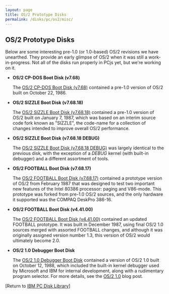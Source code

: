 ```yaml
---
layout: page
title: OS/2 Prototype Disks
permalink: /disks/pc/os2/misc/
---
```


OS/2 Prototype Disks
---

Below are some interesting pre-1.0 (or 1.0-based) OS/2 revisions we have unearthed.  They provide an early glimpse
of OS/2 when it was still a work-in-progress.  Not all of the disks run properly in PCjs yet, but we're working on it.

 * **OS/2 CP-DOS Boot Disk (v7.68)**

	The [OS/2 CP-DOS Boot Disk (v7.68)](/disks/pc/os2/misc/cpdos/86295/) contained a pre-1.0 version of OS/2 built on
	October 22, 1986.

 * **OS/2 SIZZLE Boot Disk (v7.68.18)**

	The [OS/2 SIZZLE Boot Disk (v7.68.18)](/disks/pc/os2/misc/cpdos/87007/) contained a pre-1.0 version of OS/2
	built on January 7, 1987, which was based on an interim source code fork known as "SIZZLE", the code-name for a
	collection of changes intended to improve overall OS/2 performance.

 * **OS/2 SIZZLE Boot Disk (v7.68.18 DEBUG)**

	The [OS/2 SIZZLE Boot Disk (v7.68.18 DEBUG)](/disks/pc/os2/misc/cpdos/87007/debug/) was largely identical to the
	previous disk, with the exception of a *DEBUG* kernel (with built-in debugger) and a different assortment of tools. 

 * **OS/2 FOOTBALL Boot Disk (v7.68.17)**

	The [OS/2 FOOTBALL Boot Disk (v7.68.17)](/disks/pc/os2/misc/football/87058/) contained a prototype version of OS/2
	from February 1987 that was designed to test two important new features of the Intel 80386 processor: paging and V86-mode.
	This prototype was forked from pre-1.0 OS/2 sources, and the only hardware it supported was the COMPAQ DeskPro 386-16.

 * **OS/2 FOOTBALL Boot Disk (v4.41.00)**

	The [OS/2 FOOTBALL Boot Disk (v4.41.00)](/disks/pc/os2/misc/football/87357/) contained an updated FOOTBALL prototype.
	It was built in December 1987, using final OS/2 1.0 sources merged with assorted FOOTBALL changes, and although 
	it was originally assigned version number 1.3, this version of OS/2 would ultimately become 2.0.

 * **OS/2 1.0 Debugger Boot Disk**

	The [OS/2 1.0 Debugger Boot Disk](/disks/pc/os2/misc/1.0/88286/) contained a version of OS/2 1.0 built on
	October 12, 1988, which included the built-in kernel debugger used by Microsoft and IBM for internal development,
	along with a rudimentary program selector.  For more details, see the [OS/2 1.0](/blog/2014/12/04/) blog post.

[Return to [IBM PC Disk Library](/disks/pc/#other-os2-disks)]
